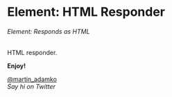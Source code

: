 Element: HTML Responder
=======================

###### Element: Responds as HTML

HTML responder.

**Enjoy!**

[@martin_adamko](http://twitter.com/martin_adamko)  
*Say hi on Twitter*
